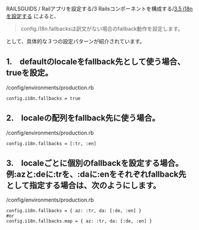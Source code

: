 
RAILSGUIDS / Railアプリを設定する/3 Railsコンポーネントを構成する/[3.5 i18nを設定する](https://railsguides.jp/configuring.html#i18n%E3%82%92%E8%A8%AD%E5%AE%9A%E3%81%99%E3%82%8B)  によると、

> config.i18n.fallbacksは訳文がない場合のfallback動作を設定します。

として、具体的な３つの設定パターンが紹介されています。

## 1.　defaultのlocaleをfallback先として使う場合、trueを設定。

/config/environments/production.rb
```
config.i18n.fallbacks = true
```

## 2.　localeの配列をfallback先に使う場合。

/config/environments/production.rb
```
config.i18n.fallbacks = [:tr, :en]
```

## 3.　localeごとに個別のfallbackを設定する場合。 例:azと:deに:trを、:daに:enをそれぞれfallback先として指定する場合は、次のようにします。

/config/environments/production.rb
```
config.i18n.fallbacks = { az: :tr, da: [:de, :en] }
#or
config.i18n.fallbacks.map = { az: :tr, da: [:de, :en] }
```
